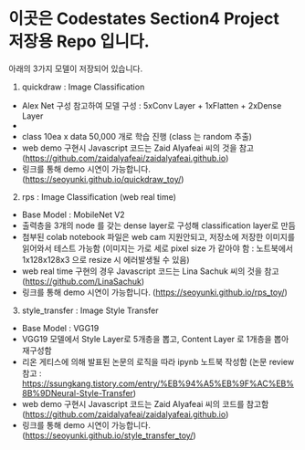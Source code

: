 # 이곳은 Codestates Section4 Project 저장용 Repo 입니다.

아래의 3가지 모델이 저장되어 있습니다.

1. quickdraw : Image Classification
* Alex Net 구성 참고하여 모델 구성 : 5xConv Layer + 1xFlatten + 2xDense Layer
* 
* class 10ea x data 50,000 개로 학습 진행 (class 는 random 추출)
* web demo 구현시 Javascript 코드는 Zaid Alyafeai 씨의 것을 참고 (https://github.com/zaidalyafeai/zaidalyafeai.github.io)
* 링크를 통해 demo 시연이 가능합니다. (https://seoyunki.github.io/quickdraw_toy/)

2. rps : Image Classification (web real time)
* Base Model : MobileNet V2 
* 출력층을 3개의 node 를 갖는 dense layer로 구성해 classification layer로 만듬
* 첨부된 colab notebook 파일은 web cam 지원안되고, 저장소에 저장한 이미지를 읽어와서 테스트 가능함 (이미지는 가로 세로 pixel size 가 같아야 함 : 노트북에서 1x128x128x3 으로 resize 시 에러발생될 수 있음)
* web real time 구현의 경우 Javascript 코드는 Lina Sachuk 씨의 것을 참고 (https://github.com/LinaSachuk)
* 링크를 통해 demo 시연이 가능합니다. (https://seoyunki.github.io/rps_toy/)

3. style_transfer : Image Style Transfer
* Base Model : VGG19
* VGG19 모델에서 Style Layer로 5개층을 뽑고, Content Layer 로 1개층을 뽑아 재구성함
* 리온 게티스에 의해 발표된 논문의 로직을 따라 ipynb 노트북 작성함 (논문 review 참고 : https://ssungkang.tistory.com/entry/%EB%94%A5%EB%9F%AC%EB%8B%9DNeural-Style-Transfer)
* web demo 구현시 Javascript 코드는 Zaid Alyafeai 씨의 코드를 참고함 (https://github.com/zaidalyafeai/zaidalyafeai.github.io) 
* 링크를 통해 demo 시연이 가능합니다. (https://seoyunki.github.io/style_transfer_toy/)